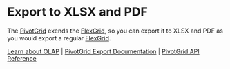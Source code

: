 Export to XLSX and PDF
======================

The [PivotGrid](https://www.grapecity.com/wijmo/api/classes/wijmo_olap.pivotgrid.html) exends the [FlexGrid](https://www.grapecity.com/wijmo/api/classes/wijmo_grid.flexgrid.html), so you can export it to XLSX and PDF as you would export a regular [FlexGrid](https://www.grapecity.com/wijmo/api/classes/wijmo_grid.flexgrid.html).

[Learn about OLAP](https://www.grapecity.com/wijmo-olap) | [PivotGrid Export Documentation](https://www.grapecity.com/wijmo/docs/Topics/OLAP/Export-Pivot-Grid) | [PivotGrid API Reference](https://www.grapecity.com/wijmo/api/classes/wijmo_olap.pivotgrid.html)
